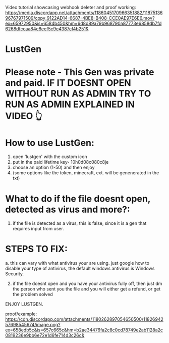 Video tutorial showcasing webhook deleter and proof working: https://media.discordapp.net/attachments/1186045170966351882/1187513696767971509/copy_9122AD14-6687-4BE8-B408-CCE0AE97E6E6.mov?ex=65972950&is=6584b450&hm=6d8d89a79b968790a87773e6858db7fd6268dfccaa84e8eef5c9e4387cf4b251&

# LustGen

# Please note - This Gen was private and paid.  IF IT DOESNT OPEN WITHOUT RUN AS ADMIN TRY TO RUN AS ADMIN EXPLAINED IN VIDEO 👆

# How to use LustGen:
1. open 'lustgen' with the custom icon
2. put in the paid lifetime key- 10h0d08c080c8je
3. choose an option (1-50) and then enjoy
4. (some options like the token, minecraft, ext. will be genenerated in the txt)

# What to do if the file doesnt open, detected as virus and more?:
1. if the file is detected as a virus, this is false, since it is a gen that requires input from user.

# STEPS TO FIX:
a. this can vary with what antivirus your are using. just google how to disable your type of antivirus,
the default windows antivirus is Windows Security.

2. if the file doesnt open and you have your antivirus fully off, then just dm the person who sent 
you the file and you will either get a refund, or get the problem solved

ENJOY LUSTGEN.

proof/example: https://cdn.discordapp.com/attachments/1180262897054650500/1182694257698545674/image.png?ex=658edb5c&is=657c665c&hm=b2ae34476fa2c8c0cd78749e2ab1128a2c0819236e9bb6e72e1d6fe714d3c26c&
